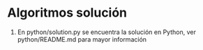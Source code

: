 # Algoritmos solución

1. En python/solution.py se encuentra la solución en Python, ver python/README.md para mayor información
